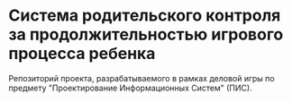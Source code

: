 # Система родительского контроля за продолжительностью игрового процесса ребенка
 
 Репозиторий проекта, разрабатываемого в рамках деловой игры по предмету "Проектирование Информационных Систем" (ПИС).
